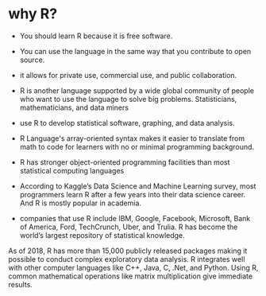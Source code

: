# why R?
- You should learn R because it is free software.
- You can use the language in the same way that you contribute to open source.
-  it allows for private use, commercial use, and public collaboration.
-  R is another language supported by a wide global community of people who want to use the language to solve big problems. Statisticians, mathematicians, and data miners
-  use R to develop statistical software, graphing, and data analysis.
-  R Language's array-oriented syntax makes it easier to translate from math to code for learners with no or minimal programming background.
-  R has stronger object-oriented programming facilities than most statistical computing languages
  
-  According to Kaggle’s Data Science and Machine Learning survey, most programmers learn R after a few years into their data science career. And R is mostly popular in academia.
-  companies that use R include IBM, Google, Facebook, Microsoft, Bank of America, Ford, TechCrunch, Uber, and Trulia. R has become the world’s largest repository of statistical knowledge.

 As of 2018, R has more than 15,000 publicly released packages making it possible to conduct complex exploratory data analysis. R integrates well with other computer languages like C++, Java, C, .Net, and Python. Using R, common mathematical operations like matrix multiplication give immediate results.
